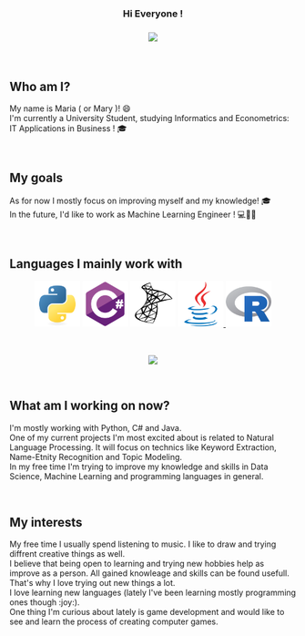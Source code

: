 <!--- <h3 align="center"> <img src="https://github.com/malasie/malasie/blob/main/hi.gif" width="50px">    Hi Everyone !  </h3> --->
<h3 align="center">   Hi Everyone !  </h3>
<h3 align="center"> <img src="https://capsule-render.vercel.app/api?type=rect&color=gradient&height=2"> </h3></br>
<h2> Who am I? </h2>
<p> My name is Maria ( or Mary )! 😄 </br>
I'm currently a University Student, studying Informatics and Econometrics: IT Applications in Business !  🎓</p>
</br>

<h2> My goals </h2>
<p> As for now I mostly focus on improving myself and my knowledge! 🎓</br>
In the future, I'd like to work as Machine Learning Engineer ! 💻👩‍💻</p>
  </br>
  <h2> Languages I mainly work with </h2>
    <p align="center">
    <!-- Python -->
    <a href="https://www.python.org" target="_blank"> <img src="https://raw.githubusercontent.com/devicons/devicon/master/icons/python/python-original.svg" alt="Python" width="80" height="80"/></a>
    <!-- C# -->
      <a href="https://www.w3schools.com/cs/" target="_blank"><img src="https://raw.githubusercontent.com/devicons/devicon/master/icons/csharp/csharp-original.svg" alt="C#" width="80" height="80" /></a>
    <!-- SQL -->
    <a href="https://www.microsoft.com/en-us/sql-server" target="_blank"><img src="https://raw.githubusercontent.com/devicons/devicon/1119b9f84c0290e0f0b38982099a2bd027a48bf1/icons/microsoftsqlserver/microsoftsqlserver-plain.svg" alt="T-SQL" width="80" height="80" /></a>
    <!-- Java -->
    <a href="https://www.java.com" target="_blank"> <img src="https://raw.githubusercontent.com/devicons/devicon/master/icons/java/java-original.svg" alt="Java" width="80" height="80"/> </a>
    <!-- R -->
    <a href="https://www.r-project.org/" target="_blank"> <img src="https://raw.githubusercontent.com/devicons/devicon/1119b9f84c0290e0f0b38982099a2bd027a48bf1/icons/r/r-original.svg" alt="R" width="80" height="80"/> </a>
</p>
</br>
<p align="center">
  <img align="center" src="https://github-readme-stats.vercel.app/api/top-langs/?username=malasie&langs_count=6&theme=tokyonight&layout=compact&count_private=true&exclude_repo=Interaktywne-Serwisy-Internetowe" />
</p>



</br>
<h2> What am I working on now? </h2>
<p> I'm mostly working with Python, C# and Java. </br>
One of my current projects I'm most excited about is related to Natural Language Processing. It will focus on technics like Keyword Extraction, Name-Etnity Recognition and Topic Modeling. </br>
In my free time I'm trying to improve my knowledge and skills in Data Science, Machine Learning and programming languages in general.
 </p> 
 </br>
 
<h2> My interests </h2>
<p> My free time I usually spend listening to music. I like to draw and trying diffrent creative things as well. </br>
I believe that being open to learning and trying new hobbies help as improve as a person. All gained knowleage and skills can be found usefull. </br>
That's why I love trying out new things a lot. </br>
I love learning new languages (lately I've been learning mostly programming ones though :joy:). </br>
One thing I'm curious about lately is game development and would like to see and learn the process of creating computer games. </p>

<!--
**malasie/malasie** is a ✨ _special_ ✨ repository because its `README.md` (this file) appears on your GitHub profile.

Here are some ideas to get you started:

- 🔭 I’m currently working on ...
- 🌱 I’m currently learning ...
- 👯 I’m looking to collaborate on ...
- 🤔 I’m looking for help with ...
- 💬 Ask me about ...
- 📫 How to reach me: ...
- 😄 Pronouns: ...
- ⚡ Fun fact: ...
-->
